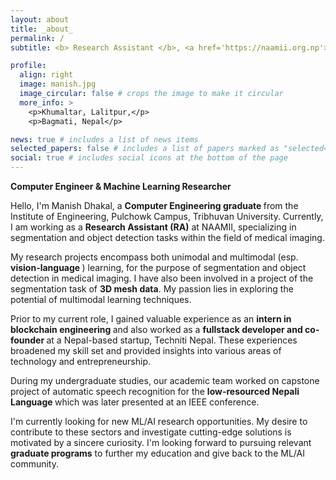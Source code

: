 ```yaml
---
layout: about
title: _about_
permalink: /
subtitle: <b> Research Assistant </b>, <a href='https://naamii.org.np'>NAAMII</a>. Jwagal Lalitpur.

profile:
  align: right
  image: manish.jpg
  image_circular: false # crops the image to make it circular
  more_info: >
    <p>Khumaltar, Lalitpur,</p> 
    <p>Bagmati, Nepal</p>

news: true # includes a list of news items
selected_papers: false # includes a list of papers marked as "selected={true}"
social: true # includes social icons at the bottom of the page
---
```


<b>Computer Engineer & Machine Learning Researcher</b>

Hello, I'm Manish Dhakal, a <b> Computer Engineering graduate </b> from the Institute of Engineering, Pulchowk Campus, Tribhuvan University. Currently, I am working as a <b> Research Assistant (RA)</b> at NAAMII, specializing in segmentation and object detection tasks within the field of medical imaging.

My research projects encompass both unimodal and multimodal (esp. <b> vision-language </b>) learning, for the purpose of segmentation and object detection in medical imaging. I have also been involved in a project of the segmentation task of <b>3D mesh data</b>. My passion lies in exploring the potential of multimodal learning techniques.

Prior to my current role, I gained valuable experience as an <b> intern in blockchain engineering </b> and also worked as a <b> fullstack developer and co-founder </b> at a Nepal-based startup, Techniti Nepal. These experiences broadened my skill set and provided insights into various areas of technology and entrepreneurship.

During my undergraduate studies, our academic team worked on capstone project of automatic speech recognition for the <b> low-resourced Nepali Language </b> which was later presented at an IEEE conference.

I'm currently looking for new ML/AI research opportunities. My desire to contribute to these sectors and investigate cutting-edge solutions is motivated by a sincere curiosity. I'm looking forward to pursuing relevant <b> graduate programs</b> to further my education and give back to the ML/AI community.
